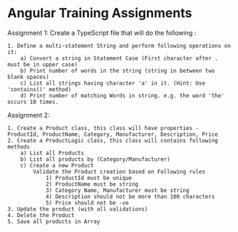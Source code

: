 # Angular Training Assignments

Assignment 1: Create a TypeScript file that will do the following :

    1. Define a multi-statement String and perform following operations on it:
        a) Convert a string in Statement Case (First character after . must be in upper case)
        b) Print number of words in the string (string in between two blank spaces)
        c) List all strings having character 'a' in it. (Hint: Use 'contains()' method)
        d) Print number of matching Words in string. e.g. the word 'the' occurs 10 times.

Assignment 2:

    1. Create a Product class, this class will have properties - ProductId, ProductName, Category, Manufacturer, Description, Price
    2. Create a ProductLogic class, this class will contains following methods
        a) List all Products
        b) List all products by (Category/Manufacturer)
        c) Create a new Product
            Validate the Product creation based on Following rules
                1) ProductId must be unique
                2) ProductName must be string
                3) Category Name, Manufacturer must be string
                4) Description should not be more than 100 characters
                5) Price should not be -ve
    3. Update the product (with all validations)
    4. Delete the Product
    5. Save all products in Array
